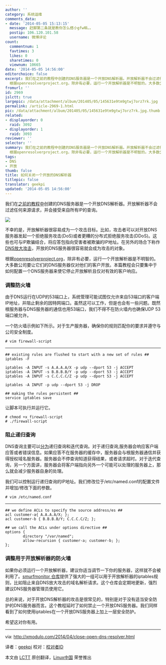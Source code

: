 ```yaml
---
author: ''
category: 系统运维
comments_data:
- date: '2014-05-05 15:13:15'
  message: 赶脚第二条就是教你怎么搭小gfw嘛。。
  postip: 106.120.101.58
  username: 微博评论
count:
  commentnum: 1
  favtimes: 3
  likes: 0
  sharetimes: 0
  viewnum: 10665
date: '2014-05-05 14:56:00'
editorchoice: false
excerpt: 我们在之前的教程中创建的DNS服务器是一个开放DNS解析器。开放解析器不会过滤任何来源请求，并会接受来自所有IP的查询。  不幸的是，开放解析器很容易成为一个攻击目标。比如，攻击者可以对开放DNS服务器发起一个拒绝服务攻击(DoS)或者更糟的分布式拒绝服务攻击(DDoS)。这些也可与IP欺骗结合，将应答包指向受害者被欺骗的IP地址。在另外的场合下称作DNS放大攻击，开放的DNS服务器很容易就会成为攻击的对象。
  根据openresolverproject.org，除非有必要，运行一个开放解析器是不明智的。大多数公司要让它们的DNS服务器仅对他们的客户开放。
fromurl: ''
id: 2969
islctt: true
largepic: /data/attachment/album/201405/05/145631e9tm9gtwj7orz7rk.jpg
permalink: /article-2969-1.html
pic: /data/attachment/album/201405/05/145631e9tm9gtwj7orz7rk.jpg.thumb.jpg
related:
- displayorder: 0
  raid: 3092
- displayorder: 1
  raid: 3093
reviewer: ''
selector: ''
summary: 我们在之前的教程中创建的DNS服务器是一个开放DNS解析器。开放解析器不会过滤任何来源请求，并会接受来自所有IP的查询。  不幸的是，开放解析器很容易成为一个攻击目标。比如，攻击者可以对开放DNS服务器发起一个拒绝服务攻击(DoS)或者更糟的分布式拒绝服务攻击(DDoS)。这些也可与IP欺骗结合，将应答包指向受害者被欺骗的IP地址。在另外的场合下称作DNS放大攻击，开放的DNS服务器很容易就会成为攻击的对象。
  根据openresolverproject.org，除非有必要，运行一个开放解析器是不明智的。大多数公司要让它们的DNS服务器仅对他们的客户开放。
tags:
- DNS
- 开放
thumb: false
title: 如何关闭一个开放的DNS解析器
titlepic: false
translator: geekpi
updated: '2014-05-05 14:56:00'
---
```


我们在[之前的教程中](http://linux.cn/article-2969-1.html)创建的DNS服务器是一个开放DNS解析器。开放解析器不会过滤任何来源请求，并会接受来自所有IP的查询。


![](/data/attachment/album/201405/05/145631e9tm9gtwj7orz7rk.jpg)


不幸的是，开放解析器很容易成为一个攻击目标。比如，攻击者可以对开放DNS服务器发起一个拒绝服务攻击(DoS)或者更糟的分布式拒绝服务攻击(DDoS)。这些也可与IP欺骗结合，将应答包指向受害者被欺骗的IP地址。在另外的场合下称作[DNS放大攻击](https://www.us-cert.gov/ncas/alerts/TA13-088A)，开放的DNS服务器很容易就会成为攻击的对象。


根据[openresolverproject.org](http://openresolverproject.org/)，除非有必要，运行一个开放解析器是不明智的。大多数公司要让它们的DNS服务器仅对他们的客户开放。本篇教程会只要集中于如何配置一个DNS服务器来使它停止开放解析且仅对有效的客户响应。


### 调整防火墙


由于DNS运行在UDP的53端口上，系统管理可能试图仅允许来自53端口的客户端IP地址，并阻止剩余的因特网端口。虽然这可以工作，但是也会有一些问题。既然根服务器与DNS服务器的通信也用53端口，我们不得不在防火墙内也确保UDP 53端口被允许。


一个防火墙示例如下所示。对于生产服务器，确保你的规则匹配你的要求并遵守与公司安全制度。



```
# vim firewall-script 

```



---



```
## existing rules are flushed to start with a new set of rules ##
iptables -F

iptables -A INPUT -s A.A.A.A/X -p udp --dport 53 -j ACCEPT
iptables -A INPUT -s B.B.B.B/Y -p udp --dport 53 -j ACCEPT
iptables -A INPUT -s C.C.C.C/Z -p udp --dport 53 -j ACCEPT

iptables -A INPUT -p udp --dport 53 -j DROP

## making the rules persistent ##
service iptables save

```

让脚本可执行并运行它。



```
# chmod +x firewall-script
# ./firewall-script 

```

### 阻止递归查询


DNS查询主要可以[分为](http://technet.microsoft.com/en-us/library/cc961401.aspx)递归查询和迭代查询。对于递归查询,服务器会响应客户端应答或者错误信息。如果应答不在服务器的缓存中，服务器会与根服务器通信并获得授权域名服务器。服务器会不停查询知道获得结果，或者请求超时。对于迭代查询，另一个方面讲，服务器会将客户端指向另外一个可能可以处理的服务器上，那么就会减少服务器自身的处理。


我们可以控制运行递归查询的IP地址。我们修改位于/etc/named.conf的配置文件并增加/修改下面的参数。



```
# vim /etc/named.conf

```



---



```
## we define ACLs to specify the source address/es ##
acl customer-a{ A.A.A.A/X; };
acl customer-b { B.B.B.B/Y; C.C.C.C/Z; };

## we call the ACLs under options directive ##
options {
        directory "/var/named";
        allow-recursion { customer-a; customer-b; };
};

```

### 调整用于开放解析器的防火墙


如果你必须运行一个开放解析器，建议你适当调节一下你的服务器，这样就不会被利用了。[smurfmonitor 仓库](https://github.com/smurfmonitor/dns-iptables-rules)提供了强大的一组可以用于开放解析器的iptables规则，比如阻止来自DNS放大攻击的域名解析请求。这个仓库会定期地更新，强烈建议DNS服务器管理员使用它。


总的来说，对于开放DNS解析器的攻击是很常见的，特别是对于没有适当安全防护的DNS服务器而言。这个教程延时了如何禁止一个开放DNS服务器。我们同样看到了如何使用iptables在一个开放DNS服务器上加上一层安全防护。


希望这对你有用。




---


via: <http://xmodulo.com/2014/04/close-open-dns-resolver.html>


译者：[geekpi](https://github.com/geekpi) 校对：[校对者ID](https://github.com/%E6%A0%A1%E5%AF%B9%E8%80%85ID)


本文由 [LCTT](https://github.com/LCTT/TranslateProject) 原创翻译，[Linux中国](http://linux.cn/) 荣誉推出